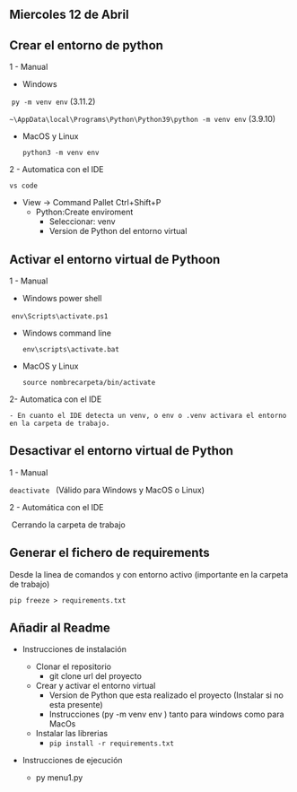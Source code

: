 ## Miercoles 12 de Abril

## Crear el entorno de python

1 - Manual

- Windows

​		`py -m venv env` (3.11.2)

​		`~\AppData\local\Programs\Python\Python39\python -m venv env` (3.9.10)

- MacOS y Linux

  `python3 -m venv env`

2 - Automatica con el IDE

`vs code`

- View -> Command Pallet Ctrl+Shift+P
  - Python:Create enviroment
    - Seleccionar: venv
    - Version de Python del entorno virtual

## Activar el entorno virtual de Pythoon

1 - Manual

- Windows power shell	

​		`env\Scripts\activate.ps1`

- Windows command line

  `env\scripts\activate.bat`

- MacOS y Linux

  `source nombrecarpeta/bin/activate`

2- Automatica con el IDE

	- En cuanto el IDE detecta un venv, o env o .venv activara el entorno en la carpeta de trabajo.

## Desactivar el entorno virtual de Python

1 - Manual 

`deactivate ` (Válido para Windows y MacOS o Linux)

2 - Automática con el IDE

​	Cerrando la carpeta de trabajo

## Generar el fichero de requirements

Desde la linea de comandos y con entorno activo (importante en la carpeta de trabajo)

`pip freeze > requirements.txt` 

## Añadir al Readme

- Instrucciones de instalación
  - Clonar el repositorio
    - git clone url del proyecto
  - Crear y activar el entorno virtual
    - Version de Python que esta realizado el proyecto (Instalar si no esta presente)
    - Instrucciones (py -m venv env ) tanto para windows como para MacOs
  - Instalar las librerias
    - `pip install -r requirements.txt`

- Instrucciones de ejecución
  - py menu1.py